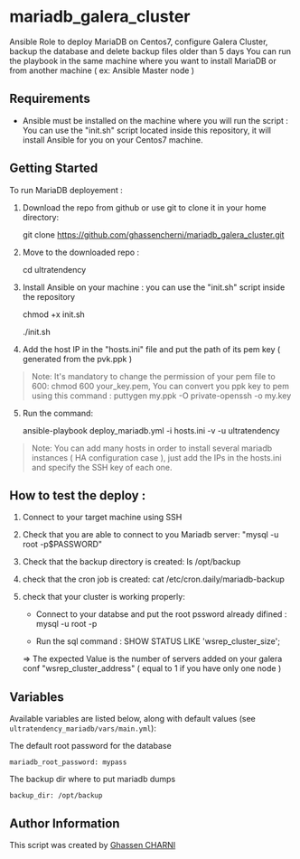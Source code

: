 # mariadb_galera_cluster
Ansible Role to deploy MariaDB on Centos7, configure Galera Cluster, backup the database and delete backup files older than 5 days
You can run the playbook in the same machine where you want to install MariaDB or from another machine ( ex: Ansible Master node )



## Requirements

- Ansible must be installed on the machine where you will run the script : You can use the "init.sh" script located inside this repository, it will install Ansible for you on your Centos7 machine.

## Getting Started

To run MariaDB deployement :

  
  1. Download the repo from github or use git to clone it in your home directory: 


     git clone https://github.com/ghassencherni/mariadb_galera_cluster.git
  
  

  2. Move to the downloaded repo : 


     cd ultratendency
  


  3. Install Ansible on your machine : you can use the "init.sh" script inside the repository
    
     chmod +x init.sh

     ./init.sh
  
  

  4. Add the host IP in the "hosts.ini" file and put the path of its pem key ( generated from the pvk.ppk ) 


> Note: It's mandatory to change the permission of your pem file to 600: chmod 600 your_key.pem, 
        You can convert you ppk key to pem using this command : puttygen my.ppk -O private-openssh -o my.key
 
  
  5. Run the command: 
     

     ansible-playbook deploy_mariadb.yml -i hosts.ini -v -u ultratendency



> Note: You can add many hosts in order to install several mariadb instances ( HA configuration case ), just add the IPs in the hosts.ini and specify the SSH key of each one.




## How to test the deploy :

   1. Connect to your target machine using SSH

   2. Check that you are able to connect to you Mariadb server: "mysql -u root -p$PASSWORD"

   3. Check that the backup directory is created: ls /opt/backup

   4. check that the cron job is created: cat /etc/cron.daily/mariadb-backup

   5. check that your cluster is working properly:
      
      - Connect to your databse and put the root pssword already difined : mysql -u root -p
      
      - Run the sql command : SHOW STATUS LIKE 'wsrep_cluster_size'; 
 
      => The expected Value is the number of servers added on your galera conf "wsrep_cluster_address" ( equal to 1 if you have only one node ) 



## Variables

Available variables are listed below, along with default values (see `ultratendency_mariadb/vars/main.yml`):


The default root password for the database

    mariadb_root_password: mypass

    

The backup dir where to put mariadb dumps 

    backup_dir: /opt/backup




## Author Information

This script  was created by [Ghassen CHARNI](https://github.com/ghassencherni/)
